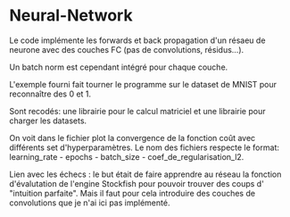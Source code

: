 # Neural-Network

Le code implémente les forwards et back propagation d'un résaeu de neurone avec des couches FC (pas de convolutions, résidus...).

Un batch norm est cependant intégré pour chaque couche.

L'exemple fourni fait tourner le programme sur le dataset de MNIST pour reconnaître des 0 et 1.

Sont recodés: une librairie pour le calcul matriciel et une librairie pour charger les datasets.

On voit dans le fichier plot la convergence de la fonction coût avec différents set d'hyperparamètres. Le nom des fichiers respecte le format: learning_rate - epochs - batch_size - coef_de_regularisation_l2.

Lien avec les échecs : le but était de faire apprendre au réseau la fonction d'évalutation de l'engine Stockfish pour pouvoir trouver des coups d' "intuition parfaite". Mais il faut pour cela introduire des couches de convolutions que je n'ai ici pas implémenté.
